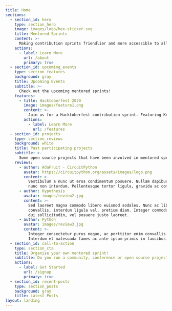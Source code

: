 ```yaml
---
title: Home
sections:
  - section_id: hero
    type: section_hero
    image: images/logo/hex-sticker.svg
    title: Mentored Sprints
    content: >-
      Making contribution sprints friendlier and more accessible to all.
    actions:
      - label: Learn More
        url: /about
        primary: true
  - section_id: upcoming_events
    type: section_features
    background: gray
    title: Upcoming Events
    subtitle: >-
      Check out the upcoming mentored sprints!
    features:
      - title: Hacktoberfest 2020
        image: images/feature1.png
        content: >-
          Join us for a Hacktoberfest contribution sprint. Featuring Kedro, Terminus DB and RASA.
        actions:
          - label: Learn More
            url: /features
  - section_id: projects
    type: section_reviews
    background: white
    title: Past participating projects
    subtitle: >-
      Some open source projects that have been involved in mentored sprints.
    reviews:
      - author: AdaFruit - CircuitPython
        avatar: https://circuitpython.org/assets/images/logo.png
        content: >-
          Vestibulum a nunc ut eros condimentum posuere. Nullam dapibus quis
          nunc non interdum. Pellentesque tortor ligula, gravida ac commodo eu.
      - author: Hypothesis
        avatar: images/review2.jpg
        content: >-
          Sed laoreet magna commodo libero euismod sodales. Nunc ac libero
          convallis, interdum ligula vel, pretium diam. Integer commodo sem at
          dui sollicitudin, vel posuere justo laoreet.
      - author: Python
        avatar: images/review3.jpg
        content: >-
          Integer consectetur purus neque, ac porttitor enim convallis vitae.
          Interdum et malesuada fames ac ante ipsum primis in faucibus.
  - section_id: call-to-action
    type: section_cta
    title: Organise your own mentored sprint!
    subtitle: Do you run a community, conference or open source project and are interested in running a mentored sprint? Check this useful guide!
    actions:
      - label: Get Started
        url: /signup
        primary: true
  - section_id: recent-posts
    type: section_posts
    background: gray
    title: Latest Posts
layout: landing
---
```

